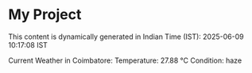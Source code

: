 # My Project

This content is dynamically generated in Indian Time (IST): 2025-06-09 10:17:08 IST


Current Weather in Coimbatore:
Temperature: 27.88 °C
Condition: haze
